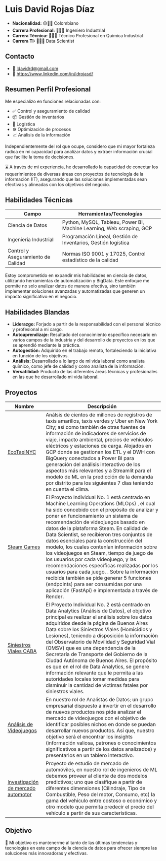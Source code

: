 # Luis David Rojas Díaz

- **Nacionalidad:**            🟡🔵🔴 Colombiano
- **Carrera Profesional:**     👨🏽‍🏭 Ingeniero Industrial
- **Carrera Técnica:**         👨🏽‍🔬 Técnico Profesional en Química Industrial
- **Carrera TI:**              👩🏽‍💻 Data Scientist

## Contacto

- 📧 ldavidrd@gmail.com
- 💼 https://www.linkedin.com/in/ldrojasd/

## Resumen Perfil Profesional

Me especializo en funciones relacionadas con:

- ✅️ Control y aseguramiento de calidad
- 📦 Gestión de inventarios
- 🚚 Logística
- ⚙️ Optimización de procesos
- 📈 Análisis de la información

Independientemente del rol que ocupe, considero que mi mayor fortaleza radica en mi capacidad para analizar datos y extraer información crucial que facilite la toma de decisiones.

⌛ A través de mi experiencia, he desarrollado la capacidad de conectar los requerimientos de diversas áreas con proyectos de tecnología de la información (IT), asegurando que las soluciones implementadas sean efectivas y alineadas con los objetivos del negocio.

## Habilidades Técnicas

| Campo                               | Herramientas/Tecnologías                                             |
|-------------------------------------|----------------------------------------------------------------------|
| Ciencia de Datos                    | Python, MySQL, Tableau, Power BI, Machine Learning, Web scraping, GCP|
| Ingeniería Industrial               | Programación Lineal, Gestión de Inventarios, Gestión logística       |
| Control y Aseguramiento de Calidad  | Normas ISO 9001 y 17025, Control estadístico de la calidad           |

Estoy comprometido en expandir mis habilidades en ciencia de datos, utilizando herramientas de automatización y BigData. Este enfoque me permite no solo analizar datos de manera efectiva, sino también implementar soluciones avanzadas y automatizadas que generen un impacto significativo en el negocio.

## Habilidades Blandas

- **Liderazgo:** Forjado a partir de la responsabilidad con el personal técnico y profesional a mi cargo.
- **Autoaprendizaje:** Resultado del conocimiento específico necesario en varios campos de la industria y del desarrollo de proyectos en los que se aprendió mediante la práctica.
- **Autogestión:** Adquirido en el trabajo remoto, fortaleciendo la iniciativa en función de los objetivos.
- **Análisis:** Desarrollado a lo largo de mi vida laboral como analista químico, como jefe de calidad y como analista de la información.
- **Versatilidad:** Producto de las diferentes áreas técnicas y profesionales en las que he desarrollado mi vida laboral.

## Proyectos

| Nombre                          |Descripción               |
|---------------------------------|--------------------------|
|[EcoTaxiNYC](https://github.com/LDavidRojasD/EcoTaxisNYC)|Análsis de cientos de millones de registros de taxis amarillos, taxis verdes y Uber en New York City; así como también de otras fuentes de información de indicadores de servicios de viaje, impacto ambiental, precios de vehículos eléctricos y estaciones de carga. Alojados en GCP donde se gestionan los ETL y el DWH con BigQuery conectados a Power BI para generación del análisis interactivo de los aspectos más relevantes y a Streamlit para el modelo de ML en la predicción de la demanda por distrito para los siguientes 7 días teniendo en cuenta el clima.|
|[Steam Games](https://github.com/LDavidRojasD/MLOps_SteamGames_Proy1)|El Proyecto Individual No. 1 está centrado en Machine Learning Operations (MLOps) , el cual ha sido concebido con el propósito de analizar y poner en funcionamiento un sistema de recomendación de videojuegos basado en datos de la plataforma Steam. En calidad de Data Scientist, se recibieron tres conjuntos de datos esenciales para la construcción del modelo, los cuales contenían información sobre los videojuegos en Steam, tiempo de juego de los usuarios por cada videojuego, y las recomendaciones específicas realizadas por los usuarios para cada juego. . Sobre la información recibida también se pide generar 5 funciones (endpoints) para ser consumidas por una aplicación (FastApi) e implementada a través de Render.|
|[Siniestros Viales CABA](https://github.com/LDavidRojasD/PIDA_Siniestros_Viales)|El Proyecto Individual No. 2 está centrado en Data Analytics (Análisis de Datos), el objetivo principal es realizar el análisis sobre los datos adquiridos desde la página de Buenos Aires Data sobre los Siniestros Viales (Homicidios y Lesiones), teniendo a disposición la información del Observatorio de Movilidad y Seguridad Vial (OMSV) que es una dependencia de la Secretaría de Transporte del Gobierno de la Ciudad Autónoma de Buenos Aires. El propósito es que en el rol de Data Analytics, se genere información relevante que le permita a las autoridades locales tomar medidas para disminuir la cantidad de víctimas fatales por siniestros viales.|
| [Análisis de Videojuegos ](https://github.com/LDavidRojasD/Video-game-analytics) | En nuestro rol de Analistas de Datos; un grupo empresarial dispuesto a invertir en el desarrollo de nuevos productos nos pide analizar el mercado de videojuegos con el objetivo de identificar posibles nichos en donde se puedan desarrollar nuevos productos. Así que, nuestro objetivo será el encontrar los insights (información valiosa, patrones o conocimientos significativos a partir de los datos analizados) y presentarlos en un tablero interactivo. |
|[Investigación de mercado automotor](https://github.com/LDavidRojasD/machine-learning-mercado-automotriz) | Proyecto de estudio de mercado de automóviles, en nuestro rol de ingenieros de ML debemos proveer al cliente de dos modelos predictivos; uno que clasifique a partir de diferentes dimensiones (Cilindraje, Tipo de Combustible, Peso del motor, Consumo, etc) la gama del vehículo entre costoso o económico y otro modelo que permita predecir el precio del vehículo a partir de sus características.|


## Objetivo

🎯 Mi objetivo es mantenerme al tanto de las últimas tendencias y tecnologías en este campo de la ciencia de datos para ofrecer siempre las soluciones más innovadoras y efectivas.

